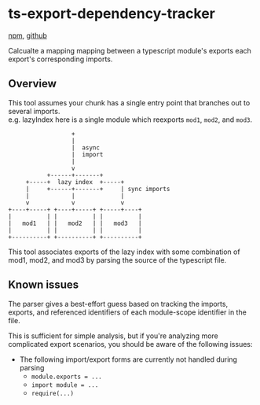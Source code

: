 # ts-export-dependency-tracker

[npm](https://www.npmjs.com/package/ts-export-dependency-tracker), [github](https://github.com/Adjective-Object/ts-export-dependency-tracker)

Calcualte a mapping mapping between a typescript module's exports each export's corresponding imports.

## Overview

This tool assumes your chunk has a single entry point that branches out to several imports.  
e.g. lazyIndex here is a single module which reexports `mod1`, `mod2`, and `mod3`.

```
                  +
                  |
                  |  async
                  |  import
                  |
                  v
           +------+-------+
     +-----+  lazy index  +-----+
     |     +------+-------+     | sync imports
     |            |             |
     v            v             v
+----+-----+ +----+-----+ +-----+----+
|          | |          | |          |
|   mod1   | |   mod2   | |   mod3   |
|          | |          | |          |
+----------+ +----------+ +----------+
```

This tool associates exports of the lazy index with some combination of mod1, mod2, and mod3 by parsing the source of the typescript file.

## Known issues

The parser gives a best-effort guess based on tracking the imports, exports, and referenced identifiers of each module-scope identifier in the file.

This is sufficient for simple analysis, but if you're analyzing more complicated export scenarios, you should be aware of the following issues:

-   The following import/export forms are currently not handled during parsing
    -   `module.exports = ...`
    -   `import module = ...`
    -   `require(...)`
